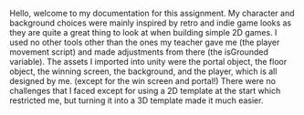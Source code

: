 Hello, welcome to my documentation for this assignment.
My character and background choices were mainly inspired by retro and indie game looks as they are quite a great thing to look at when building simple 2D games. 
I used no other tools other than the ones my teacher gave me (the player movement script) and made adjustments from there (the isGrounded variable).
The assets I imported into unity were the portal object, the floor object, the winning screen, the background, and the player, which is all designed by me. (except for the win screen and portal!)
There were no challenges that I faced except for using a 2D template at the start which restricted me, but turning it into a 3D template made it much easier.
